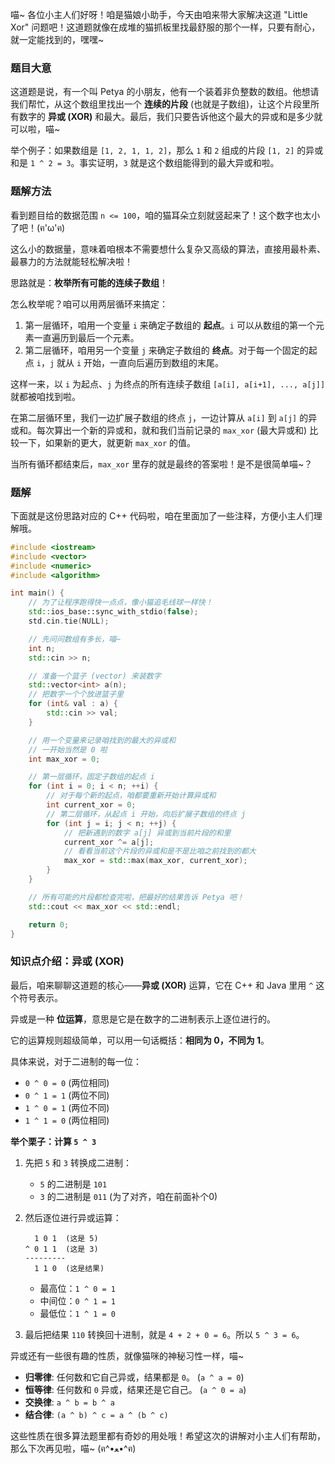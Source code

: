 喵~ 各位小主人们好呀！咱是猫娘小助手，今天由咱来带大家解决这道 "Little Xor" 问题吧！这道题就像在成堆的猫抓板里找最舒服的那个一样，只要有耐心，就一定能找到的，嘿嘿~

### 题目大意

这道题是说，有一个叫 Petya 的小朋友，他有一个装着非负整数的数组。他想请我们帮忙，从这个数组里找出一个 **连续的片段** (也就是子数组)，让这个片段里所有数字的 **异或 (XOR)** 和最大。最后，我们只要告诉他这个最大的异或和是多少就可以啦，喵~

举个例子：如果数组是 `[1, 2, 1, 1, 2]`，那么 `1` 和 `2` 组成的片段 `[1, 2]` 的异或和是 `1 ^ 2 = 3`。事实证明，`3` 就是这个数组能得到的最大异或和啦。

### 题解方法

看到题目给的数据范围 `n <= 100`，咱的猫耳朵立刻就竖起来了！这个数字也太小了吧！(ฅ'ω'ฅ)

这么小的数据量，意味着咱根本不需要想什么复杂又高级的算法，直接用最朴素、最暴力的方法就能轻松解决啦！

思路就是：**枚举所有可能的连续子数组**！

怎么枚举呢？咱可以用两层循环来搞定：

1.  第一层循环，咱用一个变量 `i` 来确定子数组的 **起点**。`i` 可以从数组的第一个元素一直遍历到最后一个元素。
2.  第二层循环，咱用另一个变量 `j` 来确定子数组的 **终点**。对于每一个固定的起点 `i`，`j` 就从 `i` 开始，一直向后遍历到数组的末尾。

这样一来，以 `i` 为起点、`j` 为终点的所有连续子数组 `[a[i], a[i+1], ..., a[j]]` 就都被咱找到啦。

在第二层循环里，我们一边扩展子数组的终点 `j`，一边计算从 `a[i]` 到 `a[j]` 的异或和。每次算出一个新的异或和，就和我们当前记录的 `max_xor` (最大异或和) 比较一下，如果新的更大，就更新 `max_xor` 的值。

当所有循环都结束后，`max_xor` 里存的就是最终的答案啦！是不是很简单喵~？

### 题解

下面就是这份思路对应的 C++ 代码啦，咱在里面加了一些注释，方便小主人们理解哦。

```cpp
#include <iostream>
#include <vector>
#include <numeric>
#include <algorithm>

int main() {
    // 为了让程序跑得快一点点，像小猫追毛线球一样快！
    std::ios_base::sync_with_stdio(false);
    std.cin.tie(NULL);

    // 先问问数组有多长，喵~
    int n;
    std::cin >> n;

    // 准备一个篮子 (vector) 来装数字
    std::vector<int> a(n);
    // 把数字一个个放进篮子里
    for (int& val : a) {
        std::cin >> val;
    }

    // 用一个变量来记录咱找到的最大的异或和
    // 一开始当然是 0 啦
    int max_xor = 0;

    // 第一层循环，固定子数组的起点 i
    for (int i = 0; i < n; ++i) {
        // 对于每个新的起点，咱都要重新开始计算异或和
        int current_xor = 0;
        // 第二层循环，从起点 i 开始，向后扩展子数组的终点 j
        for (int j = i; j < n; ++j) {
            // 把新遇到的数字 a[j] 异或到当前片段的和里
            current_xor ^= a[j];
            // 看看当前这个片段的异或和是不是比咱之前找到的都大
            max_xor = std::max(max_xor, current_xor);
        }
    }

    // 所有可能的片段都检查完啦，把最好的结果告诉 Petya 吧！
    std::cout << max_xor << std::endl;

    return 0;
}
```

### 知识点介绍：异或 (XOR)

最后，咱来聊聊这道题的核心——**异或 (XOR)** 运算，它在 C++ 和 Java 里用 `^` 这个符号表示。

异或是一种 **位运算**，意思是它是在数字的二进制表示上逐位进行的。

它的运算规则超级简单，可以用一句话概括：**相同为 0，不同为 1**。

具体来说，对于二进制的每一位：
*   `0 ^ 0 = 0` (两位相同)
*   `0 ^ 1 = 1` (两位不同)
*   `1 ^ 0 = 1` (两位不同)
*   `1 ^ 1 = 0` (两位相同)

**举个栗子：计算 `5 ^ 3`**

1.  先把 `5` 和 `3` 转换成二进制：
    *   `5` 的二进制是 `101`
    *   `3` 的二进制是 `011` (为了对齐，咱在前面补个0)

2.  然后逐位进行异或运算：
    ```
      1 0 1  (这是 5)
    ^ 0 1 1  (这是 3)
    ---------
      1 1 0  (这是结果)
    ```
    *   最高位：`1 ^ 0 = 1`
    *   中间位：`0 ^ 1 = 1`
    *   最低位：`1 ^ 1 = 0`

3.  最后把结果 `110` 转换回十进制，就是 `4 + 2 + 0 = 6`。所以 `5 ^ 3 = 6`。

异或还有一些很有趣的性质，就像猫咪的神秘习性一样，喵~
*   **归零律**: 任何数和它自己异或，结果都是 `0`。 (`a ^ a = 0`)
*   **恒等律**: 任何数和 `0` 异或，结果还是它自己。 (`a ^ 0 = a`)
*   **交换律**: `a ^ b = b ^ a`
*   **结合律**: `(a ^ b) ^ c = a ^ (b ^ c)`

这些性质在很多算法题里都有奇妙的用处哦！希望这次的讲解对小主人们有帮助，那么下次再见啦，喵~ (ฅ^•ﻌ•^ฅ)